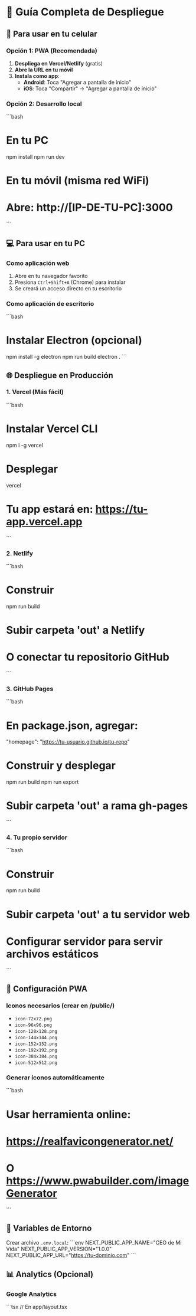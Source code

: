# 🚀 Guía Completa de Despliegue

## 📱 Para usar en tu celular

### Opción 1: PWA (Recomendada)
1. **Despliega en Vercel/Netlify** (gratis)
2. **Abre la URL en tu móvil**
3. **Instala como app**:
   - **Android**: Toca "Agregar a pantalla de inicio"
   - **iOS**: Toca "Compartir" → "Agregar a pantalla de inicio"

### Opción 2: Desarrollo local
\`\`\`bash
# En tu PC
npm install
npm run dev

# En tu móvil (misma red WiFi)
# Abre: http://[IP-DE-TU-PC]:3000
\`\`\`

## 💻 Para usar en tu PC

### Como aplicación web
1. Abre en tu navegador favorito
2. Presiona `Ctrl+Shift+A` (Chrome) para instalar
3. Se creará un acceso directo en tu escritorio

### Como aplicación de escritorio
\`\`\`bash
# Instalar Electron (opcional)
npm install -g electron
npm run build
electron .
\`\`\`

## 🌐 Despliegue en Producción

### 1. Vercel (Más fácil)
\`\`\`bash
# Instalar Vercel CLI
npm i -g vercel

# Desplegar
vercel

# Tu app estará en: https://tu-app.vercel.app
\`\`\`

### 2. Netlify
\`\`\`bash
# Construir
npm run build

# Subir carpeta 'out' a Netlify
# O conectar tu repositorio GitHub
\`\`\`

### 3. GitHub Pages
\`\`\`bash
# En package.json, agregar:
"homepage": "https://tu-usuario.github.io/tu-repo"

# Construir y desplegar
npm run build
npm run export

# Subir carpeta 'out' a rama gh-pages
\`\`\`

### 4. Tu propio servidor
\`\`\`bash
# Construir
npm run build

# Subir carpeta 'out' a tu servidor web
# Configurar servidor para servir archivos estáticos
\`\`\`

## 📲 Configuración PWA

### Iconos necesarios (crear en /public/)
- `icon-72x72.png`
- `icon-96x96.png`
- `icon-128x128.png`
- `icon-144x144.png`
- `icon-152x152.png`
- `icon-192x192.png`
- `icon-384x384.png`
- `icon-512x512.png`

### Generar iconos automáticamente
\`\`\`bash
# Usar herramienta online:
# https://realfavicongenerator.net/
# O https://www.pwabuilder.com/imageGenerator
\`\`\`

## 🔧 Variables de Entorno

Crear archivo `.env.local`:
\`\`\`env
NEXT_PUBLIC_APP_NAME="CEO de Mi Vida"
NEXT_PUBLIC_APP_VERSION="1.0.0"
NEXT_PUBLIC_APP_URL="https://tu-dominio.com"
\`\`\`

## 📊 Analytics (Opcional)

### Google Analytics
\`\`\`tsx
// En app/layout.tsx
<Script
  src="https://www.googletagmanager.com/gtag/js?id=GA_MEASUREMENT_ID"
  strategy="afterInteractive"
/>
\`\`\`

### Vercel Analytics
\`\`\`bash
npm install @vercel/analytics
\`\`\`

## 🚀 Optimizaciones de Rendimiento

### 1. Compresión de imágenes
\`\`\`bash
npm install next-optimized-images
\`\`\`

### 2. Bundle analyzer
\`\`\`bash
npm install @next/bundle-analyzer
\`\`\`

### 3. Lighthouse CI
\`\`\`bash
npm install -g @lhci/cli
lhci autorun
\`\`\`

## 🔒 HTTPS y Dominio Personalizado

### Vercel
1. Compra dominio en cualquier registrar
2. En Vercel → Settings → Domains
3. Agrega tu dominio
4. Configura DNS según instrucciones

### Netlify
1. En Netlify → Domain Settings
2. Agrega dominio personalizado
3. Configura DNS

## 📱 Pruebas en Dispositivos

### Android
\`\`\`bash
# Chrome DevTools
# Más herramientas → Remote devices
# Conecta tu Android por USB
\`\`\`

### iOS
\`\`\`bash
# Safari → Develop → [Tu iPhone]
# Requiere Mac y cable Lightning
\`\`\`

### Simuladores
- **Android Studio**: Emulador Android
- **Xcode**: Simulador iOS (solo Mac)

## 🎯 Checklist de Despliegue

- [ ] ✅ App funciona en desarrollo
- [ ] ✅ Build sin errores (`npm run build`)
- [ ] ✅ PWA configurada (manifest.json, SW)
- [ ] ✅ Iconos generados (todos los tamaños)
- [ ] ✅ Responsive en móvil y desktop
- [ ] ✅ Funciona offline
- [ ] ✅ Lighthouse score > 90
- [ ] ✅ Probado en Chrome, Firefox, Safari
- [ ] ✅ Instalable como PWA
- [ ] ✅ Dominio configurado (opcional)
- [ ] ✅ Analytics configurado (opcional)

## 🆘 Solución de Problemas

### Error: "Module not found"
\`\`\`bash
rm -rf node_modules package-lock.json
npm install
\`\`\`

### PWA no se instala
1. Verifica que tengas HTTPS
2. Revisa manifest.json
3. Confirma que service worker funcione

### App lenta en móvil
1. Optimiza imágenes
2. Reduce bundle size
3. Implementa lazy loading

### No funciona offline
1. Verifica service worker
2. Revisa cache strategy
3. Prueba en modo incógnito

---

## 🎉 ¡Listo!

Tu app **CEO de Mi Vida** estará disponible 24/7 en cualquier dispositivo. Los usuarios podrán:

- 📱 **Instalarla como app nativa**
- 💻 **Usarla en cualquier navegador**
- 🔄 **Sincronizar datos localmente**
- 📊 **Acceder sin internet**
- 🎯 **Disfrutar de todas las funcionalidades**

**¡Conviértete en el CEO de tu vida desde cualquier lugar! 🚀**
